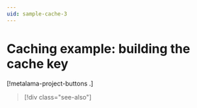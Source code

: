 ```yaml
---
uid: sample-cache-3
---
```


# Caching example: building the cache key

[!metalama-project-buttons .]




> [!div class="see-also"]
